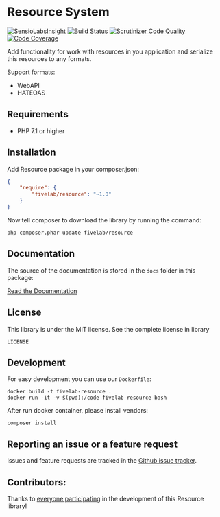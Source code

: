 Resource System
===============

[![SensioLabsInsight](https://insight.sensiolabs.com/projects/e421183b-e493-4b40-a63a-87ff64c8a0b0/mini.png)](https://insight.sensiolabs.com/projects/e421183b-e493-4b40-a63a-87ff64c8a0b0)
[![Build Status](https://api.travis-ci.org/FiveLab/Resource.svg?branch=master)](https://travis-ci.org/FiveLab/Resource)
[![Scrutinizer Code Quality](https://scrutinizer-ci.com/g/FiveLab/Resource/badges/quality-score.png?b=master)](https://scrutinizer-ci.com/g/FiveLab/Resource/?branch=master)
[![Code Coverage](https://scrutinizer-ci.com/g/FiveLab/Resource/badges/coverage.png?b=master)](https://scrutinizer-ci.com/g/FiveLab/Resource/?branch=master)

Add functionality for work with resources in you application and serialize this resources to any formats.

Support formats:

* WebAPI
* HATEOAS

Requirements
------------

* PHP 7.1 or higher

Installation
------------

Add Resource package in your composer.json:

````json
{
    "require": {
        "fivelab/resource": "~1.0"
    }
}
````

Now tell composer to download the library by running the command:

```shell script
php composer.phar update fivelab/resource
```

Documentation
----------

The source of the documentation is stored in the `docs` folder in this package:

[Read the Documentation](docs/index.md)

License
-------

This library is under the MIT license. See the complete license in library

```
LICENSE
```

Development
-----------

For easy development you can use our `Dockerfile`:

```shell script
docker build -t fivelab-resource .
docker run -it -v $(pwd):/code fivelab-resource bash
```

After run docker container, please install vendors:

```shell script
composer install
```

Reporting an issue or a feature request
---------------------------------------

Issues and feature requests are tracked in the [Github issue tracker](https://github.com/FiveLab/Resource/issues).

Contributors:
-------------

Thanks to [everyone participating](https://github.com/FiveLab/Resource/graphs/contributors) in the development of this Resource library!

